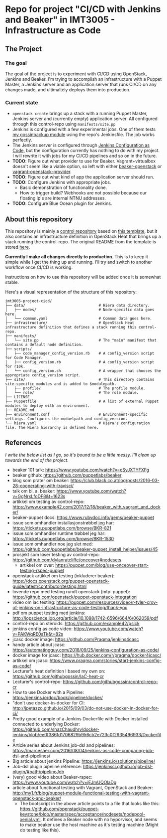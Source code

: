 # Repo for project "CI/CD with Jenkins and Beaker" in IMT3005 - Infrastructure as Code

## The Project

### The goal

The goal of the project is to experiment with CI/CD using OpenStack, Jenkins and Beaker. I'm trying to accomplish an infrastructure with a Puppet Master, a Jenkins server and an application server that runs CI/CD on any changes made, and ultimaltely deploys them into production.  

### Current state

* `openstack create` brings up a stack with a running Puppet Master, Jenkins server and (currently empty) application server. All configured through this control-repo using `manifests/site.pp`
* Jenkins is configured with a few experimental jobs. One of them tests [my gossinbackup module](https://github.com/tholok97/gossinbackup) using the repo's Jenkinsfile. The job works perfectly.
* The Jenkins server is configured through [Jenkins Configuration as Code](https://jenkins.io/projects/jcasc/), but the configuration currently has nothing to do with my project. I will rewrite it with jobs for my CI/CD pipelines and so on in the future.
* **TODO**: Figure out what provider to use for Beaker. Vagrant+virtualbox doesn't seem like a viable option, so left with either [beaker-openstack](https://github.com/puppetlabs/beaker-openstack) or [vagrant-openstack-provider](https://github.com/ggiamarchi/vagrant-openstack-provider).
* **TODO**: Figure out what kind of app the application server should run.
* **TODO**: Configure Jenkins with appropriate jobs.
  * Basic demonstration of functionality done.
  * How to trigger build? Webhooks are not possible because our floating ip's are internal NTNU addresses.
* **TODO**: Configure Blue Ocean plugin for Jenkins.

## About this repository

This repository is mainly a [control repository](https://puppet.com/docs/pe/latest/code_management/control_repo.html) based on [this template](https://github.com/puppetlabs/control-repo), but it also contains an infrastructure definition in OpenStack Heat that brings up a stack running the control-repo. The original README from the template is stored [here](./README_original.md).

**Currently I make all changes directly to production**. This is to keep it simple while I get the thing up and running. I'll try and switch to another workflow once CI/CD is working.

Instructions on how to use this repository will be added once it is somewhat stable.

Here's a visual representation of the structure of this repository:

```
imt3005-project-cicd/
├── data/                                 # Hiera data directory.
│   ├── nodes/                            # Node-specific data goes here.
│   └── common.yaml                       # Common data goes here.
├── infrastructure/                       # OpenStack Heat infrastructure definition that defines a stack running this control-repo.
├── manifests/
│   └── site.pp                           # The "main" manifest that contains a default node definition.
├── scripts/
│   ├── code_manager_config_version.rb    # A config_version script for Code Manager.
│   ├── config_version.rb                 # A config_version script for r10k.
│   └── config_version.sh                 # A wrapper that chooses the appropriate config_version script.
├── site/                                 # This directory contains site-specific modules and is added to $modulepath.
│   ├── profile/                          # The profile module.
│   └── role/                             # The role module.
├── LICENSE
├── Puppetfile                            # A list of external Puppet modules to deploy with an environment.
├── README.md
├── environment.conf                      # Environment-specific settings. Configures the moduelpath and config_version.
└── hiera.yaml                            # Hiera's configuration file. The Hiera hierarchy is defined here.
```

## References

*I write the below list as I go, so it's bound to be a little messy. I'll clean up towards the end of the project.*

* beaker 101 talk: <https://www.youtube.com/watch?v=cSyJXTYFXFg>
* beaker github: <https://github.com/puppetlabs/beaker>
* blog som prater om beaker: <https://club.black.co.at/log/posts/2016-03-28-cooperating-with-travisci/>
* talk om bl. a. beaker: <https://www.youtube.com/watch?v=GgNrxLfoDF8&t=1623s>
* artikkel om testing av control-repo: <https://www.example42.com/2017/12/18/beaker_with_vagrant_and_docker/>
* beaker-puppet docs: <https://www.rubydoc.info/gems/beaker-puppet>
* issue som omhandler installasjonstrøbbel jeg har: <https://tickets.puppetlabs.com/browse/BKR-821>
* issue som omhandler runtime trøbbel jeg har: <https://tickets.puppetlabs.com/browse/BKR-1530>
* issue som omhandler noe jeg slet med: <https://github.com/puppetlabs/beaker-puppet_install_helper/issues/45>
* prosjekt som løser testing av control-repo: <https://github.com/dylanratcliffe/onceover#nodesets>
  * artikkel om over: <https://puppet.com/blog/use-onceover-start-testing-rspec-puppet>
* openstack artikkel om testing (inkluderer beaker): <https://docs.openstack.org/puppet-openstack-guide/latest/contributor/testing.html>
* lovende repo med testing rundt openstack (mtp. puppet): <https://github.com/openstack/puppet-openstack-integration>
* video om iac testing: <https://puppet.com/resources/video/r-tyler-croy-of-jenkins-on-infrastructure-as-code-testing/thank-you>
* pdf om puppet testing med jenkins: <http://iopscience.iop.org/article/10.1088/1742-6596/664/6/062059/pdf>
* control-repo on steroids: <https://github.com/example42/psick>
* jenkins config as code video: <https://www.youtube.com/watch?v=PAKWqRE0aTk&t=82s>
* jcasc docker image: <https://github.com/Praqma/jenkins4casc>
* handy article about jcasc: <https://automatingguy.com/2018/09/25/jenkins-configuration-as-code/>
* docker image for jcasc: <https://hub.docker.com/r/praqma/docker4jcasc/>
* artikkel om jcasc: <https://www.praqma.com/stories/start-jenkins-config-as-code/>
* Lecturer's heat definition I based my own on: <https://github.com/githubgossin/IaC-heat-cr>
* Lecturer's control-repo: <https://github.com/githubgossin/control-repo-cr>
* How to use Docker with a Pipeline: <https://jenkins.io/doc/book/pipeline/docker/>
* "don't use docker-in-docker for CI: <http://jpetazzo.github.io/2015/09/03/do-not-use-docker-in-docker-for-ci/>
* Pretty good example of a Jenkins Dockerfile with Docker installed connected to underlying Docker: <https://github.com/shazChaudhry/docker-jenkins/blob/ee0f386fd1706829b956cb2e723c0f2935496933/Dockerfile>
* Article series about Jenkins job-dsl and pipelines: <https://marcesher.com/2016/08/04/jenkins-as-code-comparing-job-dsl-and-pipelines/>
* Big article about jenkins Pipeline: <https://jenkins.io/solutions/pipeline/>
* Job-dsl plugin pipeline reference: <https://jenkinsci.github.io/job-dsl-plugin/#path/pipelineJob>
* (very) good video about Beaker-rspec: <https://www.youtube.com/watch?v=jEJmUQOlaDg>
* article about functional testing with Vagrant, OpenStack and Beaker: <http://my1.fr/blog/puppet-module-functional-testing-with-vagrant-openstack-and-beaker/>
  * The bootscript in the above article points to a file that looks like this: <https://github.com/openstack/puppet-keystone/blob/master/spec/acceptance/nodesets/nodepool-xenial.yml>. It defines a Beaker node with no hyporvisor, and seems to make beaker use the host machine as it's testing machine (Might do testing like this).
